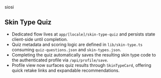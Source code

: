siosi

## Skin Type Quiz

- Dedicated flow lives at `app/[locale]/skin-type-quiz` and persists state client-side until completion.
- Quiz metadata and scoring logic are defined in `lib/skin-type.ts` consuming `quiz-questions.json` and `skin-types.json`.
- Completing the quiz automatically saves the resulting skin type code to the authenticated profile via `/api/profile/save`.
- Profile view now surfaces quiz results through `SkinTypeCard`, offering quick retake links and expandable recommendations.
